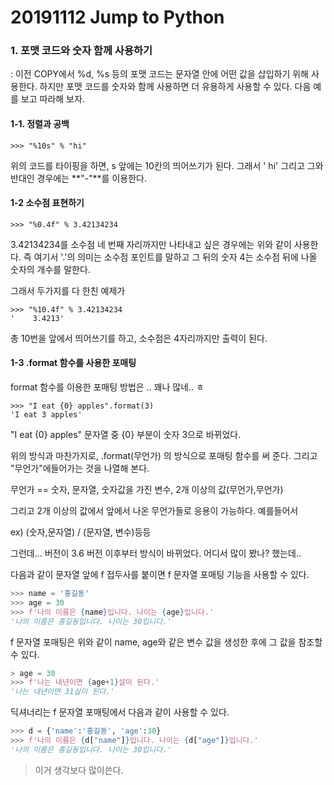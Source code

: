 # 20191112 Jump to Python





### 1. 포맷 코드와 숫자 함께 사용하기

: 이전 COPY에서 %d, %s 등의 포맷 코드는 문자열 안에 어떤 값을 삽입하기 위해 사용한다. 하지만 포맷 코드를 숫자와 함께 사용하면 더 유용하게 사용할 수 있다. 다음 예를 보고 따라해 보자. 



#### 1-1. 정렬과 공백

```
>>> "%10s" % "hi" 
```

위의 코드를 타이핑을 하면, s 앞에는 10칸의 띄어쓰기가 된다. 그래서   '        hi'  그리고 그와 반대인 경우에는 **"-"**를  이용한다.

#### 1-2 소수점 표현하기

```
>>> "%0.4f" % 3.42134234
```

 3.42134234를 소수점 네 번째 자리까지만 나타내고 싶은 경우에는 위와 같이 사용한다. 즉 여기서 '.'의 의미는 소수점 포인트를 말하고 그 뒤의 숫자 4는 소수점 뒤에 나올 숫자의 개수를 말한다.  



그래서 두가지를 다 한친 예제가

```
>>> "%10.4f" % 3.42134234
'    3.4213'
```

총 10번을 앞에서 띄어쓰기를 하고, 소수점은 4자리까지만 출력이 된다. 



#### 1-3 .format 함수를 사용한 포매팅

format 함수를 이용한 포매팅 방법은 .. 꽤나 많네.. ㅎ



```
>>> "I eat {0} apples".format(3)
'I eat 3 apples'
```

"I eat {0} apples" 문자열 중 {0} 부분이 숫자 3으로 바뀌었다.



위의 방식과 마찬가지로, .format(무언가) 의 방식으로 포매팅 함수를 써 준다. 그리고 "무언가"에들어가는 것을 나열해 본다.

무언가 == 숫자, 문자열, 숫자값을 가진 변수, 2개 이상의 값(무언가,무언가)

그리고 2개 이상의 값에서 앞에서 나온 무언가들로 응용이 가능하다. 예를들어서

ex)  (숫자,문자열) / (문자열, 변수)등등



그런데... 버전이 3.6 버전 이후부터 방식이 바뀌었다. 어디서 많이 봤나? 했는데..



다음과 같이 문자열 앞에 f 접두사를 붙이면 f 문자열 포매팅 기능을 사용할 수 있다.

```python
>>> name = '홍길동'
>>> age = 30
>>> f'나의 이름은 {name}입니다. 나이는 {age}입니다.'
'나의 이름은 홍길동입니다. 나이는 30입니다.'
```

f 문자열 포매팅은 위와 같이 name, age와 같은 변수 값을 생성한 후에 그 값을 참조할 수 있다. 

```python
> age = 30
>>> f'나는 내년이면 {age+1}살이 된다.'
'나는 내년이면 31살이 된다.'
```

딕셔너리는 f 문자열 포매팅에서 다음과 같이 사용할 수 있다.

```python
>>> d = {'name':'홍길동', 'age':30}
>>> f'나의 이름은 {d["name"]}입니다. 나이는 {d["age"]}입니다.'
'나의 이름은 홍길동입니다. 나이는 30입니다.'
```

> 이거 생각보다 많이쓴다. 













